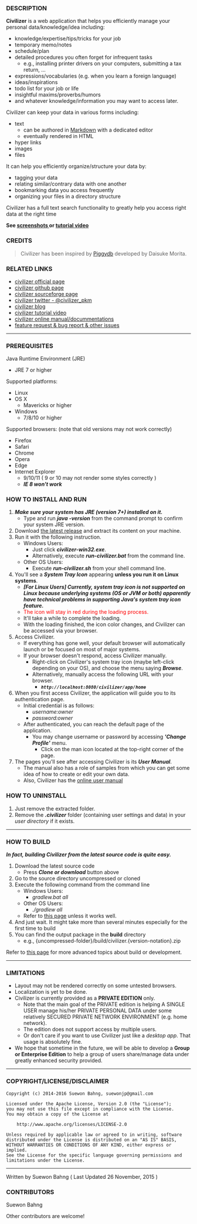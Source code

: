 ### DESCRIPTION

**Civilizer** is a web application that helps you efficiently manage your personal data/knowledge/idea including:

- knowledge/expertise/tips/tricks for your job
- temporary memo/notes
- schedule/plan
- detailed procedures you often forget for infrequent tasks
  - e.g., installing printer drivers on your computers, submitting a tax return, ...
- expressions/vocabularies (e.g. when you learn a foreign language)
- ideas/inspirations
- todo list for your job or life
- insightful maxims/proverbs/humors
- and whatever knowledge/information you may want to access later.

Civilizer can keep your data in various forms including:

- text
    - can be authored in [Markdown](https://en.wikipedia.org/wiki/Markdown) with a dedicated editor
    - eventually rendered in HTML
- hyper links
- images
- files

It can help you efficiently organize/structure your data by:

- tagging your data
- relating similar/contrary data with one another
- bookmarking data you access frequently
- organizing your files in a directory structure

Civilizer has a full text search functionality to greatly help you access right data at the right time

**See [ screenshots ](http://suewonjp.github.io/civilizer/#screenshots) or [tutorial video](http://suewonjp.github.io/civilizer/#videos)**

### CREDITS 

> Civilizer has been inspired by [Piggydb](http://piggydb.net/) developed by Daisuke Morita.  

### RELATED LINKS
- [civilizer official page](http://suewonjp.github.io/civilizer/)
- [civilizer github page](https://github.com/suewonjp/civilizer)
- [civilizer sourceforge page](https://sourceforge.net/projects/civilizer/)
- [civilizer twitter - @civilizer_pkm](https://twitter.com/civilizer_pkm)
- [civilizer blog](http://suewonjp.github.io/civilizer/blog/)
- [civilizer tutorial video](https://www.youtube.com/watch?v=0omObKmJd4E&feature=youtu.be)
- [civilizer online manual/docummentations](https://github.com/suewonjp/civilizer/wiki)
- [feature request & bug report & other issues](https://github.com/suewonjp/civilizer/issues)

* * *

### PREREQUISITES

Java Runtime Environment (JRE)

- JRE 7 or higher

Supported platforms:

- Linux
- OS X
    - Mavericks or higher
- Windows
    - 7/8/10 or higher

Supported browsers: (note that old versions may not work correctly)

- Firefox
- Safari
- Chrome
- Opera
- Edge
- Internet Explorer
    - 9/10/11 ( 9 or 10 may not render some styles correctly )
    - ***IE 8 won't work***
    
### HOW TO INSTALL AND RUN
    
1. ***Make sure your system has JRE (version 7+) installed on it.***
    - Type and run _**java -version**_ from the command prompt to confirm your system JRE version.
1. Download [the latest release](http://suewonjp.github.io/civilizer/#download) and extract its content on your machine.
1. Run it with the following instruction.
    - Windows Users:
        - Just click ***civilizer-win32.exe***.
        - Alternatively, execute ***run-civilizer.bat*** from the command line.
    - Other OS Users:
        - Execute ***run-civilizer.sh*** from your shell command line.
1. You'll see a ***System Tray Icon*** appearing **unless you run it on Linux systems**.
    - ***[For Linux Users] Currently, system tray icon is not supported on Linux because underlying systems (OS or JVM or both) apparently have technical problems in supporting Java's system tray icon feature.***
    - <span style="color:red">The icon will stay in red during the loading process.</span>
    - It'll take a while to complete the loading.
    - With the loading finished, the icon color changes, and Civilizer can be accessed via your browser.
1. Access Civilizer. 
    - If everything has gone well, your default browser will automatically launch or be focused on most of major systems.
    - If your browser doesn't respond, access Civilizer manually.
        - Right-click on Civilizer's system tray icon (maybe left-click depending on your OS), and choose the menu saying ***Browse***.
        - Alternatively, manually access the following URL with your browser.
            - ***`http://localhost:8080/civilizer/app/home`***
1. When you first access Civilizer, the application will guide you to its authentication page.
    - Initial credential is as follows:
        - _username:owner_
        - _password:owner_
    - After authenticated, you can reach the default page of the application.
        - You may change username or password by accessing ***'Change Profile'*** menu.
            - Click on the man icon located at the top-right corner of the page. 
1. The pages you'll see after accessing Civilizer is its ***User Manual***.
    - The manual also has a role of samples from which you can get some idea of how to create or edit your own data.
    - Also, Civilizer has the [online user manual](https://github.com/suewonjp/civilizer/wiki)
    
### HOW TO UNINSTALL

1. Just remove the extracted folder.
1. Remove the  ***.civilizer*** folder (containing user settings and data) in your _user directory_ if it exists.
   
* * *

### HOW TO BUILD

***In fact, building Civilizer from the latest source code is quite easy.***

1. Download the latest source code
     - Press ***Clone or download*** button above
1. Go to the source directory uncompressed or cloned
1. Execute the following command from the command line
    - Windows Users:
        - _gradlew.bat all_
    - Other OS Users:
        - _./gradlew all_
    - Refer to [this page](https://github.com/suewonjp/civilizer/wiki/Building-Civilizer) unless it works well.
1. And just wait. It might take more than several minutes especially for the first time to build
1. You can find the output package in the **build** directory
    - e.g., {uncompressed-folder}/build/civilizer.{version-notation}.zip

Refer to [this page](https://github.com/suewonjp/civilizer/wiki/Building-Civilizer) for more advanced topics about build or development.

* * *

### LIMITATIONS

- Layout may not be rendered correctly on some untested browsers.
- Localization is yet to be done.
- Civilizer is currently provided as a **PRIVATE EDITION** only.
    - Note that the main goal of the PRIVATE edition is helping A SINGLE USER manage his/her PRIVATE PERSONAL DATA under some relatively SECURED PRIVATE NETWORK ENVIRONMENT (e.g. home network).
    - The edition does not support access by multiple users.
    - Or don't care if you want to use Civilizer just like a _desktop app_. That usage is absolutely fine.
- We hope that sometime in the future, we will be able to develop a **Group or Enterprise Edition** to help a group of users share/manage data under greatly enhanced security provided.

* * *

### COPYRIGHT/LICENSE/DISCLAIMER

    Copyright (c) 2014-2016 Suewon Bahng, suewonjp@gmail.com
    
    Licensed under the Apache License, Version 2.0 (the "License");
    you may not use this file except in compliance with the License.
    You may obtain a copy of the License at
    
        http://www.apache.org/licenses/LICENSE-2.0
    
    Unless required by applicable law or agreed to in writing, software
    distributed under the License is distributed on an "AS IS" BASIS,
    WITHOUT WARRANTIES OR CONDITIONS OF ANY KIND, either express or implied.
    See the License for the specific language governing permissions and
    limitations under the License.

* * *
Written by Suewon Bahng   ( Last Updated 26 November, 2015 )

### CONTRIBUTORS
Suewon Bahng  

Other contributors are welcome!
